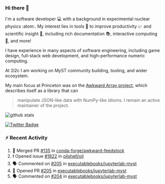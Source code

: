 ### Hi there 👋 

I'm a software developer 💻 with a background in experimental nuclear physics :atom:. My interest lies in tools :wrench: to improve productivity :chart_with_upwards_trend: and scientific insight :telescope:, including rich documentation 📚, interactive computing 🧮, and more! 

I have experience in many aspects of software engineering, including game design, full-stack web development, and high-performance numeric computing. 

At 2i2c I am working on MyST community building, tooling, and wider ecosystem. 

My main focus at Princeton was on the [Awkward Array project](awkward-array.org/), which describes itself as a library that can 
> manipulate JSON-like data with NumPy-like idioms. I remain an active maintainer of the project. 

![github stats](https://github-readme-stats.vercel.app/api?username=agoose77&show_icons=true&hide_rank=true&hide_title=true&bg_color=30,e76445,904e95&text_color=efe3ec&icon_color=efe3ec)
<!--
**agoose77/agoose77** is a ✨ _special_ ✨ repository because its `README.md` (this file) appears on your GitHub profile.

Here are some ideas to get you started:

- 🔭 I’m currently working on ...
- 🌱 I’m currently learning ...
- 👯 I’m looking to collaborate on ...
- 🤔 I’m looking for help with ...
- 💬 Ask me about ...
- 📫 How to reach me: ...
- 😄 Pronouns: ...
- ⚡ Fun fact: ...
-->

[![Twitter Badge](https://img.shields.io/twitter/follow/agoose77?style=flat-square&logo=Twitter&logoColor=white&color=cornflowerblue)](https://twitter.com/agoose77)

### :zap: Recent Activity

<!--START_SECTION:activity-->
1. 🎉 Merged PR [#135](https://github.com/conda-forge/awkward-feedstock/pull/135) in [conda-forge/awkward-feedstock](https://github.com/conda-forge/awkward-feedstock)
2. ❗ Opened issue [#1822](https://github.com/oilshell/oil/issues/1822) in [oilshell/oil](https://github.com/oilshell/oil)
3. 🗣 Commented on [#205](https://github.com/executablebooks/jupyterlab-myst/pull/205#issuecomment-1928511675) in [executablebooks/jupyterlab-myst](https://github.com/executablebooks/jupyterlab-myst)
4. 💪 Opened PR [#205](https://github.com/executablebooks/jupyterlab-myst/pull/205) in [executablebooks/jupyterlab-myst](https://github.com/executablebooks/jupyterlab-myst)
5. 🗣 Commented on [#204](https://github.com/executablebooks/jupyterlab-myst/pull/204#issuecomment-1928490637) in [executablebooks/jupyterlab-myst](https://github.com/executablebooks/jupyterlab-myst)
<!--END_SECTION:activity-->
